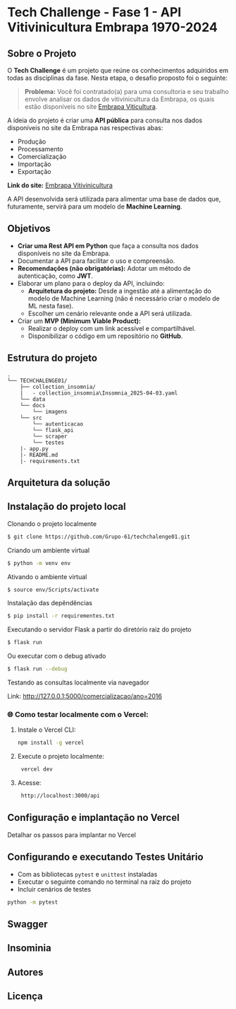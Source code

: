 # Tech Challenge - Fase 1 - API Vitivinicultura Embrapa 1970-2024

## Sobre o Projeto

O **Tech Challenge** é um projeto que reúne os conhecimentos adquiridos em todas as disciplinas da fase. Nesta etapa, o desafio proposto foi o seguinte:

> **Problema:** Você foi contratado(a) para uma consultoria e seu trabalho envolve analisar os dados de vitivinicultura da Embrapa, os quais estão disponíveis no site [Embrapa Viticultura](http://vitibrasil.cnpuv.embrapa.br/index.php?opcao=opt_01).

A ideia do projeto é criar uma **API pública** para consulta nos dados disponíveis no site da Embrapa nas respectivas abas:

- Produção
- Processamento
- Comercialização
- Importação
- Exportação

**Link do site:** [Embrapa Vitivinicultura](http://vitibrasil.cnpuv.embrapa.br/index.php?opcao=opt_01)

A API desenvolvida será utilizada para alimentar uma base de dados que, futuramente, servirá para um modelo de **Machine Learning**.

## Objetivos

- **Criar uma Rest API em Python** que faça a consulta nos dados disponíveis no site da Embrapa.
- Documentar a API para facilitar o uso e compreensão.
- **Recomendações (não obrigatórias):** Adotar um método de autenticação, como **JWT**.
- Elaborar um plano para o deploy da API, incluindo:
  - **Arquitetura do projeto:** Desde a ingestão até a alimentação do modelo de Machine Learning (não é necessário criar o modelo de ML nesta fase).
  - Escolher um cenário relevante onde a API será utilizada.
- Criar um **MVP (Minimum Viable Product):**
  - Realizar o deploy com um link acessível e compartilhável.
  - Disponibilizar o código em um repositório no **GitHub**.


## Estrutura do projeto

```
.
└── TECHCHALENGE01/
    ├── collection_insomnia/
    |   - collection_insomnia\Insomnia_2025-04-03.yaml
    └── data
    └── docs
        └── imagens
    └── src
        └── autenticacao
        └── flask_api
        └── scraper
        └── testes
    |- app.py
    |- README.md
    |- requirements.txt
```

## Arquitetura da solução

## Instalação do projeto local

Clonando o projeto localmente

``` bash
$ git clone https://github.com/Grupo-61/techchalenge01.git
```

Criando um ambiente virtual

``` bash
$ python -m venv env
```

Ativando o ambiente virtual

``` bash
$ source env/Scripts/activate 
```

Instalação das depêndências

``` bash
$ pip install -r requirementes.txt
```

Executando o servidor Flask a partir do diretório raiz do projeto

``` bash
$ flask run
```

Ou executar com o debug ativado

``` bash
$ flask run --debug
```

Testando as consultas localmente via navegador

Link: http://127.0.0.1:5000/comercializacao/ano=2016


### 🌐 Como testar localmente com o Vercel:

1. Instale o Vercel CLI:
   ```bash
   npm install -g vercel

2. Execute o projeto localmente:
   ```bash
    vercel dev

3. Acesse:
   ```bash
    http://localhost:3000/api


## Configuração e implantação no Vercel

Detalhar os passos para implantar no Vercel


## Configurando e executando Testes Unitário

- Com as bibliotecas `pytest` e `unittest` instaladas
- Executar o seguinte comando no terminal na raiz do projeto
- Incluir cenários de testes

```bash
python -m pytest
```

## Swagger


## Insominia


## Autores


## Licença


